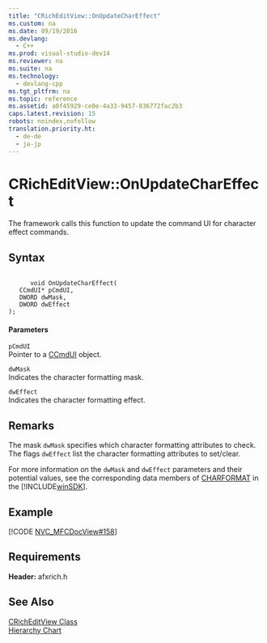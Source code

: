 ```yaml
---
title: "CRichEditView::OnUpdateCharEffect"
ms.custom: na
ms.date: 09/19/2016
ms.devlang: 
  - C++
ms.prod: visual-studio-dev14
ms.reviewer: na
ms.suite: na
ms.technology: 
  - devlang-cpp
ms.tgt_pltfrm: na
ms.topic: reference
ms.assetid: a0f45929-ce0e-4a33-9457-836772fac2b3
caps.latest.revision: 15
robots: noindex,nofollow
translation.priority.ht: 
  - de-de
  - ja-jp
---
```

# CRichEditView::OnUpdateCharEffect
The framework calls this function to update the command UI for character effect commands.  
  
## Syntax  
  
```  
  
      void OnUpdateCharEffect(  
   CCmdUI* pCmdUI,  
   DWORD dwMask,  
   DWORD dwEffect   
);  
```  
  
#### Parameters  
 `pCmdUI`  
 Pointer to a [CCmdUI](../vs140/CCmdUI-Class.md) object.  
  
 `dwMask`  
 Indicates the character formatting mask.  
  
 `dwEffect`  
 Indicates the character formatting effect.  
  
## Remarks  
 The mask `dwMask` specifies which character formatting attributes to check. The flags `dwEffect` list the character formatting attributes to set/clear.  
  
 For more information on the `dwMask` and `dwEffect` parameters and their potential values, see the corresponding data members of [CHARFORMAT](http://msdn.microsoft.com/library/windows/desktop/bb787881) in the [!INCLUDE[winSDK](../vs140/includes/winSDK_md.md)].  
  
## Example  
 [!CODE [NVC_MFCDocView#158](../CodeSnippet/VS_Snippets_Cpp/NVC_MFCDocView#158)]  
  
## Requirements  
 **Header:** afxrich.h  
  
## See Also  
 [CRichEditView Class](../vs140/CRichEditView-Class.md)   
 [Hierarchy Chart](../vs140/Hierarchy-Chart.md)
